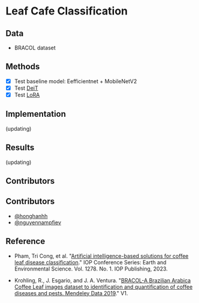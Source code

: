 # Leaf Cafe Classification

## Data
-  BRACOL dataset

## Methods

- [x] Test baseline model: Eefficientnet + MobileNetV2
- [x] Test [DeiT](https://github.com/facebookresearch/deit/blob/main/README_deit.md)
- [x] Test [LoRA](https://huggingface.co/docs/peft/main/en/task_guides/image_classification_lora#image-classification-using-lora)

## Implementation
(updating)

## Results
(updating)

## Contributors

## Contributors
- [@honghanhh](https://github.com/honghanhh)
- [@nguyennampfiev](https://github.com/nguyennampfiev)

## Reference
- Pham, Tri Cong, et al. "[Artificial intelligence-based solutions for coffee leaf disease classification](https://iopscience.iop.org/article/10.1088/1755-1315/1278/1/012004/pdf)." IOP Conference Series: Earth and Environmental Science. Vol. 1278. No. 1. IOP Publishing, 2023.

- Krohling, R., J. Esgario, and J. A. Ventura. "[BRACOL-A Brazilian Arabica Coffee Leaf images dataset to identification and quantification of coffee diseases and pests. Mendeley Data 2019]()." V1.
